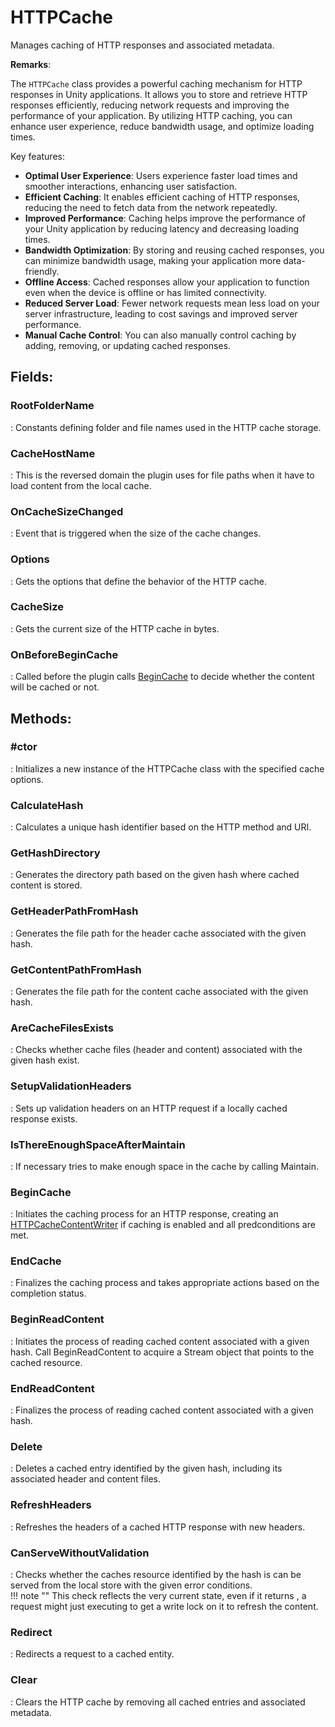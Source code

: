 # HTTPCache

Manages caching of HTTP responses and associated metadata. 

**Remarks**:

The `HTTPCache` class provides a powerful caching mechanism for HTTP responses in Unity applications.  It allows you to store and retrieve HTTP responses efficiently, reducing network requests and improving  the performance of your application. By utilizing HTTP caching, you can enhance user experience, reduce  bandwidth usage, and optimize loading times. 

 Key features: 

- **Optimal User Experience**: Users experience faster load times and smoother interactions, enhancing user satisfaction.
- **Efficient Caching**: It enables efficient caching of HTTP responses, reducing the need to fetch data from the network repeatedly.
- **Improved Performance**: Caching helps improve the performance of your Unity application by reducing latency and decreasing loading times.
- **Bandwidth Optimization**: By storing and reusing cached responses, you can minimize bandwidth usage, making your application more data-friendly.
- **Offline Access**: Cached responses allow your application to function even when the device is offline or has limited connectivity.
- **Reduced Server Load**: Fewer network requests mean less load on your server infrastructure, leading to cost savings and improved server performance.
- **Manual Cache Control**: You can also manually control caching by adding, removing, or updating cached responses.



## **Fields**:
### **RootFolderName**
: Constants defining folder and file names used in the HTTP cache storage. 
### **CacheHostName**
: This is the reversed domain the plugin uses for file paths when it have to load content from the local cache. 
### **OnCacheSizeChanged**
: Event that is triggered when the size of the cache changes. 
### **Options**
: Gets the options that define the behavior of the HTTP cache. 
### **CacheSize**
: Gets the current size of the HTTP cache in bytes. 
### **OnBeforeBeginCache**
: Called before the plugin calls [BeginCache](../Caching/HTTPCache.md#BeginCache)	 to decide whether the content will be cached or not. 
## **Methods**:

### **#ctor**
: Initializes a new instance of the HTTPCache class with the specified cache options. 

### **CalculateHash**
: Calculates a unique hash identifier based on the HTTP method and URI. 

### **GetHashDirectory**
: Generates the directory path based on the given hash where cached content is stored. 

### **GetHeaderPathFromHash**
: Generates the file path for the header cache associated with the given hash. 

### **GetContentPathFromHash**
: Generates the file path for the content cache associated with the given hash. 

### **AreCacheFilesExists**
: Checks whether cache files (header and content) associated with the given hash exist. 

### **SetupValidationHeaders**
: Sets up validation headers on an HTTP request if a locally cached response exists. 

### **IsThereEnoughSpaceAfterMaintain**
: If necessary tries to make enough space in the cache by calling Maintain. 

### **BeginCache**
: Initiates the caching process for an HTTP response, creating an [HTTPCacheContentWriter](../Caching/HTTPCacheContentWriter.md)	 if caching is enabled and all predconditions are met. 

### **EndCache**
: Finalizes the caching process and takes appropriate actions based on the completion status. 

### **BeginReadContent**
: Initiates the process of reading cached content associated with a given hash. Call BeginReadContent to acquire a Stream object that points to the cached resource. 

### **EndReadContent**
: Finalizes the process of reading cached content associated with a given hash. 

### **Delete**
: Deletes a cached entry identified by the given hash, including its associated header and content files. 

### **RefreshHeaders**
: Refreshes the headers of a cached HTTP response with new headers. 

### **CanServeWithoutValidation**
: Checks whether the caches resource identified by the hash is can be served from the local store with the given error conditions.  
	!!! note ""
		This check reflects the very current state, even if it returns 		, a request might just executing to get a write lock on it to refresh the content.


### **Redirect**
: Redirects a request to a cached entity. 

### **Clear**
: Clears the HTTP cache by removing all cached entries and associated metadata. 